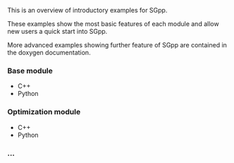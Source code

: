This is an overview of introductory examples for SGpp.

These examples show the most basic features of each module and allow new users a quick start into SGpp.

More advanced examples showing further feature of SGpp are contained in the doxygen documentation.

### Base module
* C++
* Python

### Optimization module
* C++
* Python

### ...


